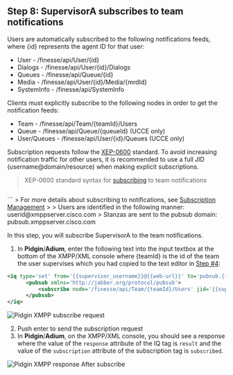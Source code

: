 ## Step 8: SupervisorA subscribes to team notifications

Users are automatically subscribed to the following notifications feeds, where {id} represents the agent ID for that user:
* User - /finesse/api/User/{id}
* Dialogs - /finesse/api/User/{id}/Dialogs
* Queues - /finesse/api/Queue/{id}
* Media - /finesse/api/User/{id}/Media/{mrdId}
* SystemInfo - /finesse/api/SystemInfo

Clients must explicitly subscribe to the following nodes in order to get the notification feeds:
* Team - /finesse/api/Team/{teamId}/Users
* Queue - /finesse/api/Queue/{queueId} (UCCE only)
* User/Queues - /finesse/api/User/{id}/Queues (UCCE only)

Subscription requests follow the <a href="http://www.xmpp.org/extensions/xep-0060.html" target="_blank">XEP-0600</a> standard. To avoid increasing notification traffic for other users, it is recommended to use a full JID (username@domain/resource) when making explicit subscriptions.

> XEP-0600 standard syntax for <a href="http://www.xmpp.org/extensions/xep-0060.html#subscriber-subscribe-request" target="_blank">subscribing</a> to team notifications
> ```xml
<iq type='set' from='{id}@<Finesse_FQDN>' to='pubsub.<Finesse_FQDN>' id='sub1'>
   <pubsub xmlns='http://jabber.org/protocol/pubsub'>
      <subscribe node='/finesse/api/Team/{teamId}/Users' jid='{id}@<Finesse_FQDN>/<resource>'/>
   </pubsub>
</iq>
```
> For more details about subscribing to notifications, see <a href="https://developer.cisco.com/media/finesseDevGuide4.1/cfin_r_subscription-management-115.html" target="_blank">Subscription Management</a>
>
> Users are identified in the following manner: userid@xmppserver.cisco.com
> Stanzas are sent to the pubsub domain: pubsub.xmppserver.cisco.com

In this step, you will subscribe SupervisorA to the team notifications.

1. In **Pidgin**/**Adium**, enter the following text into the input textbox at the bottom of the XMPP/XML console where {teamId} is the id of the team the user supervises which you had copied to the text editor in <a href="/lab/finesse-basic-supervisor-rest-apis-with-xmpp-events/step/4">Step #4</a>:
```xml
<iq type='set' from='{{supervisor_username}}@{{web-url}}' to='pubsub.{{web-url}}' id='sub1'>
      <pubsub xmlns='http://jabber.org/protocol/pubsub'>
          <subscribe node='/finesse/api/Team/{teamId}/Users' jid='{{supervisor_username}}@{{web-url}}/learninglab'/>
      </pubsub>
</iq>
```

 ![Pidgin XMPP subscribe request](/posts/files/finesse-basic-supervisor-rest-apis-with-xmpp-events/assets/images/supervisor-a-XMPP-subscribe.jpg)

2. Push enter to send the subscription request
3. In **Pidgin**/**Adium**, on the XMPP/XML console, you should see a response where the value of the ``response`` attribute of the IQ tag is ``result`` and the value of the ``subscription`` attribute of the subscription tag is ``subscribed``.

 ![Pidgin XMPP response After subscribe](/posts/files/finesse-basic-supervisor-rest-apis-with-xmpp-events/assets/images/supervisor-a-XMPP-subscribe-confirmation.jpg)